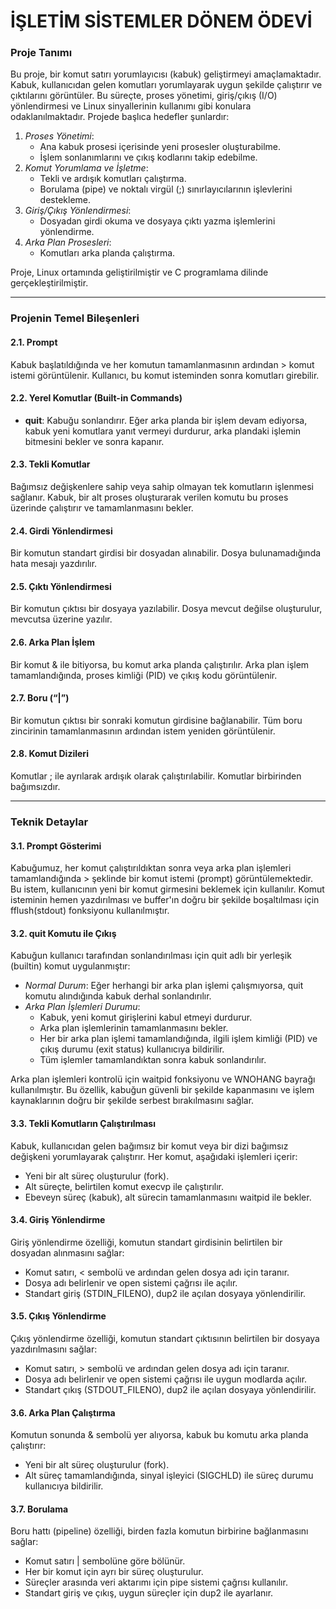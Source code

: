 # İŞLETİM SİSTEMLER DÖNEM ÖDEVİ
### Proje Tanımı

Bu proje, bir komut satırı yorumlayıcısı (kabuk) geliştirmeyi amaçlamaktadır. Kabuk, kullanıcıdan gelen komutları yorumlayarak uygun şekilde çalıştırır ve çıktılarını görüntüler. Bu süreçte, proses yönetimi, giriş/çıkış (I/O) yönlendirmesi ve Linux sinyallerinin kullanımı gibi konulara odaklanılmaktadır. Projede başlıca hedefler şunlardır:

1. *Proses Yönetimi*:
   - Ana kabuk prosesi içerisinde yeni prosesler oluşturabilme.
   - İşlem sonlanımlarını ve çıkış kodlarını takip edebilme.
2. *Komut Yorumlama ve İşletme*:
   - Tekli ve ardışık komutları çalıştırma.
   - Borulama (pipe) ve noktalı virgül (;) sınırlayıcılarının işlevlerini destekleme.
3. *Giriş/Çıkış Yönlendirmesi*:
   - Dosyadan girdi okuma ve dosyaya çıktı yazma işlemlerini yönlendirme.
4. *Arka Plan Prosesleri*:
   - Komutları arka planda çalıştırma.

Proje, Linux ortamında geliştirilmiştir ve C programlama dilinde gerçekleştirilmiştir.

---

### Projenin Temel Bileşenleri

#### 2.1. Prompt
Kabuk başlatıldığında ve her komutun tamamlanmasının ardından > komut istemi görüntülenir. Kullanıcı, bu komut isteminden sonra komutları girebilir.

#### 2.2. Yerel Komutlar (Built-in Commands)
- **quit**: Kabuğu sonlandırır. Eğer arka planda bir işlem devam ediyorsa, kabuk yeni komutlara yanıt vermeyi durdurur, arka plandaki işlemin bitmesini bekler ve sonra kapanır.

#### 2.3. Tekli Komutlar
Bağımsız değişkenlere sahip veya sahip olmayan tek komutların işlenmesi sağlanır. Kabuk, bir alt proses oluşturarak verilen komutu bu proses üzerinde çalıştırır ve tamamlanmasını bekler.

#### 2.4. Girdi Yönlendirmesi
Bir komutun standart girdisi bir dosyadan alınabilir. Dosya bulunamadığında hata mesajı yazdırılır.

#### 2.5. Çıktı Yönlendirmesi
Bir komutun çıktısı bir dosyaya yazılabilir. Dosya mevcut değilse oluşturulur, mevcutsa üzerine yazılır.

#### 2.6. Arka Plan İşlem
Bir komut & ile bitiyorsa, bu komut arka planda çalıştırılır. Arka plan işlem tamamlandığında, proses kimliği (PID) ve çıkış kodu görüntülenir.

#### 2.7. Boru (“|”)
Bir komutun çıktısı bir sonraki komutun girdisine bağlanabilir. Tüm boru zincirinin tamamlanmasının ardından istem yeniden görüntülenir.

#### 2.8. Komut Dizileri
Komutlar ; ile ayrılarak ardışık olarak çalıştırılabilir. Komutlar birbirinden bağımsızdır.

---

### Teknik Detaylar

#### 3.1. Prompt Gösterimi
Kabuğumuz, her komut çalıştırıldıktan sonra veya arka plan işlemleri tamamlandığında > şeklinde bir komut istemi (prompt) görüntülemektedir. Bu istem, kullanıcının yeni bir komut girmesini beklemek için kullanılır. Komut isteminin hemen yazdırılması ve buffer'ın doğru bir şekilde boşaltılması için fflush(stdout) fonksiyonu kullanılmıştır.

#### 3.2. quit Komutu ile Çıkış
Kabuğun kullanıcı tarafından sonlandırılması için quit adlı bir yerleşik (builtin) komut uygulanmıştır:
- *Normal Durum*: Eğer herhangi bir arka plan işlemi çalışmıyorsa, quit komutu alındığında kabuk derhal sonlandırılır.
- *Arka Plan İşlemleri Durumu*:
  - Kabuk, yeni komut girişlerini kabul etmeyi durdurur.
  - Arka plan işlemlerinin tamamlanmasını bekler.
  - Her bir arka plan işlemi tamamlandığında, ilgili işlem kimliği (PID) ve çıkış durumu (exit status) kullanıcıya bildirilir.
  - Tüm işlemler tamamlandıktan sonra kabuk sonlandırılır.

Arka plan işlemleri kontrolü için waitpid fonksiyonu ve WNOHANG bayrağı kullanılmıştır. Bu özellik, kabuğun güvenli bir şekilde kapanmasını ve işlem kaynaklarının doğru bir şekilde serbest bırakılmasını sağlar.

#### 3.3. Tekli Komutların Çalıştırılması
Kabuk, kullanıcıdan gelen bağımsız bir komut veya bir dizi bağımsız değişkeni yorumlayarak çalıştırır. Her komut, aşağıdaki işlemleri içerir:
- Yeni bir alt süreç oluşturulur (fork).
- Alt süreçte, belirtilen komut execvp ile çalıştırılır.
- Ebeveyn süreç (kabuk), alt sürecin tamamlanmasını waitpid ile bekler.

#### 3.4. Giriş Yönlendirme
Giriş yönlendirme özelliği, komutun standart girdisinin belirtilen bir dosyadan alınmasını sağlar:
- Komut satırı, < sembolü ve ardından gelen dosya adı için taranır.
- Dosya adı belirlenir ve open sistemi çağrısı ile açılır.
- Standart giriş (STDIN_FILENO), dup2 ile açılan dosyaya yönlendirilir.

#### 3.5. Çıkış Yönlendirme
Çıkış yönlendirme özelliği, komutun standart çıktısının belirtilen bir dosyaya yazdırılmasını sağlar:
- Komut satırı, > sembolü ve ardından gelen dosya adı için taranır.
- Dosya adı belirlenir ve open sistemi çağrısı ile uygun modlarda açılır.
- Standart çıkış (STDOUT_FILENO), dup2 ile açılan dosyaya yönlendirilir.

#### 3.6. Arka Plan Çalıştırma
Komutun sonunda & sembolü yer alıyorsa, kabuk bu komutu arka planda çalıştırır:
- Yeni bir alt süreç oluşturulur (fork).
- Alt süreç tamamlandığında, sinyal işleyici (SIGCHLD) ile süreç durumu kullanıcıya bildirilir.

#### 3.7. Borulama
Boru hattı (pipeline) özelliği, birden fazla komutun birbirine bağlanmasını sağlar:
- Komut satırı | sembolüne göre bölünür.
- Her bir komut için ayrı bir süreç oluşturulur.
- Süreçler arasında veri aktarımı için pipe sistemi çağrısı kullanılır.
- Standart giriş ve çıkış, uygun süreçler için dup2 ile ayarlanır.

